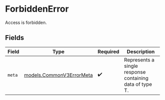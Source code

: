 # ForbiddenError

Access is forbidden.


## Fields

| Field                                                      | Type                                                       | Required                                                   | Description                                                |
| ---------------------------------------------------------- | ---------------------------------------------------------- | ---------------------------------------------------------- | ---------------------------------------------------------- |
| `meta`                                                     | [models.CommonV3ErrorMeta](../models/commonv3errormeta.md) | :heavy_check_mark:                                         | Represents a single response containing data of type T.    |